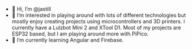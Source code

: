 - 👋 Hi, I’m @jastill
- 👀 I’m interested in playing around with lots of different technologies but mostly enjoy creating projects using microcontrollers and 3D printers. I currently have a Lulzbot Mini 2 and XTool D1. Most of my projects are ESP32 based, but I am playing around more with PiPico.
- 🌱 I’m currently learning Angular and Firebase.

<!---
jastill/jastill is a ✨ special ✨ repository because its `README.md` (this file) appears on your GitHub profile.
You can click the Preview link to take a look at your changes.
--->
